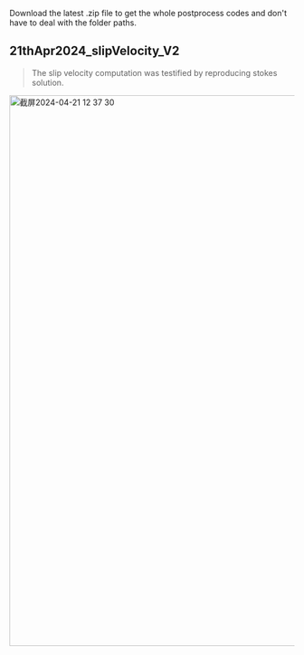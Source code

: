 Download the latest .zip file to get the whole postprocess codes and don't have to deal with the folder paths.

## 21thApr2024_slipVelocity_V2 ##
> The slip velocity computation was testified by reproducing stokes solution.
<img width="974" alt="截屏2024-04-21 12 37 30" src="https://github.com/ChengWang-Tsinghua/ENS-particleSettlingPostporcess/assets/70124651/304583e0-2c2e-41c5-b06f-59b575ec9edf">
